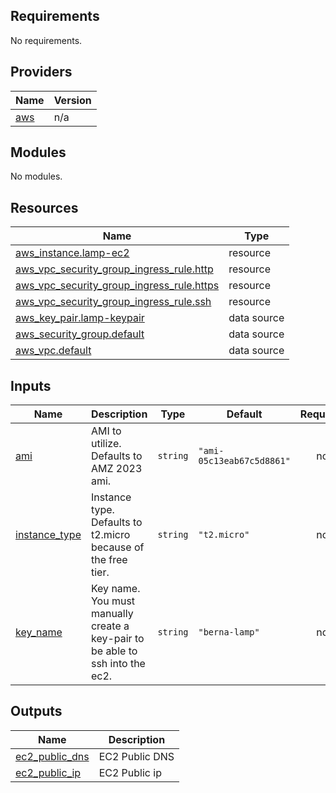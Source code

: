 <!-- BEGIN_TF_DOCS -->
## Requirements

No requirements.

## Providers

| Name | Version |
|------|---------|
| <a name="provider_aws"></a> [aws](#provider\_aws) | n/a |

## Modules

No modules.

## Resources

| Name | Type |
|------|------|
| [aws_instance.lamp-ec2](https://registry.terraform.io/providers/hashicorp/aws/latest/docs/resources/instance) | resource |
| [aws_vpc_security_group_ingress_rule.http](https://registry.terraform.io/providers/hashicorp/aws/latest/docs/resources/vpc_security_group_ingress_rule) | resource |
| [aws_vpc_security_group_ingress_rule.https](https://registry.terraform.io/providers/hashicorp/aws/latest/docs/resources/vpc_security_group_ingress_rule) | resource |
| [aws_vpc_security_group_ingress_rule.ssh](https://registry.terraform.io/providers/hashicorp/aws/latest/docs/resources/vpc_security_group_ingress_rule) | resource |
| [aws_key_pair.lamp-keypair](https://registry.terraform.io/providers/hashicorp/aws/latest/docs/data-sources/key_pair) | data source |
| [aws_security_group.default](https://registry.terraform.io/providers/hashicorp/aws/latest/docs/data-sources/security_group) | data source |
| [aws_vpc.default](https://registry.terraform.io/providers/hashicorp/aws/latest/docs/data-sources/vpc) | data source |

## Inputs

| Name | Description | Type | Default | Required |
|------|-------------|------|---------|:--------:|
| <a name="input_ami"></a> [ami](#input\_ami) | AMI to utilize. Defaults to AMZ 2023 ami. | `string` | `"ami-05c13eab67c5d8861"` | no |
| <a name="input_instance_type"></a> [instance\_type](#input\_instance\_type) | Instance type. Defaults to t2.micro because of the free tier. | `string` | `"t2.micro"` | no |
| <a name="input_key_name"></a> [key\_name](#input\_key\_name) | Key name. You must manually create a key-pair to be able to ssh into the ec2. | `string` | `"berna-lamp"` | no |

## Outputs

| Name | Description |
|------|-------------|
| <a name="output_ec2_public_dns"></a> [ec2\_public\_dns](#output\_ec2\_public\_dns) | EC2 Public DNS |
| <a name="output_ec2_public_ip"></a> [ec2\_public\_ip](#output\_ec2\_public\_ip) | EC2 Public ip |
<!-- END_TF_DOCS -->